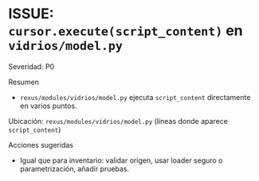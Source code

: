 # ISSUE: `cursor.execute(script_content)` en `vidrios/model.py`

Severidad: P0

Resumen
- `rexus/modules/vidrios/model.py` ejecuta `script_content` directamente en varios puntos.

Ubicación: `rexus/modules/vidrios/model.py` (líneas donde aparece `script_content`)

Acciones sugeridas
- Igual que para inventario: validar origen, usar loader seguro o parametrización, añadir pruebas.

